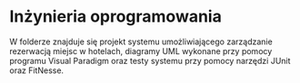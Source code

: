 # Inżynieria oprogramowania
W folderze znajduje się projekt systemu umożliwiającego zarządzanie rezerwacją miejsc w hotelach, diagramy UML wykonane przy pomocy programu Visual Paradigm oraz testy systemu przy pomocy narzędzi JUnit oraz FitNesse.
